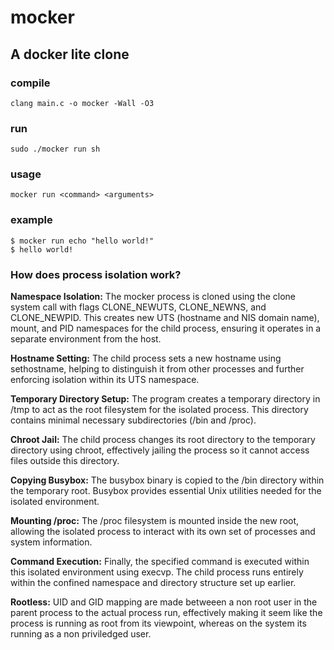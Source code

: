 # mocker

## A docker lite clone

### compile

```
clang main.c -o mocker -Wall -O3
```


### run

```
sudo ./mocker run sh
```


### usage
```
mocker run <command> <arguments>
```

### example
```
$ mocker run echo "hello world!"
$ hello world!
```

### How does process isolation work?

**Namespace Isolation:** The mocker process is cloned using the clone system call with flags CLONE_NEWUTS, CLONE_NEWNS, and CLONE_NEWPID. This creates new UTS (hostname and NIS domain name), mount, and PID namespaces for the child process, ensuring it operates in a separate environment from the host.

**Hostname Setting:** The child process sets a new hostname using sethostname, helping to distinguish it from other processes and further enforcing isolation within its UTS namespace.

**Temporary Directory Setup:** The program creates a temporary directory in /tmp to act as the root filesystem for the isolated process. This directory contains minimal necessary subdirectories (/bin and /proc).

**Chroot Jail:** The child process changes its root directory to the temporary directory using chroot, effectively jailing the process so it cannot access files outside this directory.

**Copying Busybox:** The busybox binary is copied to the /bin directory within the temporary root. Busybox provides essential Unix utilities needed for the isolated environment.

**Mounting /proc:** The /proc filesystem is mounted inside the new root, allowing the isolated process to interact with its own set of processes and system information.

**Command Execution:** Finally, the specified command is executed within this isolated environment using execvp. The child process runs entirely within the confined namespace and directory structure set up earlier.

**Rootless:** UID and GID mapping are made betweeen a non root user in the parent process to the actual process run, effectively making it seem like the process is running as root from its viewpoint, whereas on the system its running as a non priviledged user.